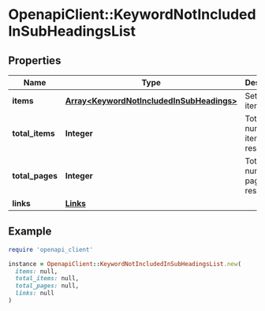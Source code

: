 # OpenapiClient::KeywordNotIncludedInSubHeadingsList

## Properties

| Name | Type | Description | Notes |
| ---- | ---- | ----------- | ----- |
| **items** | [**Array&lt;KeywordNotIncludedInSubHeadings&gt;**](KeywordNotIncludedInSubHeadings.md) | Set of items. |  |
| **total_items** | **Integer** | Total number of items in result set. |  |
| **total_pages** | **Integer** | Total number of pages in result set. |  |
| **links** | [**Links**](Links.md) |  | [optional] |

## Example

```ruby
require 'openapi_client'

instance = OpenapiClient::KeywordNotIncludedInSubHeadingsList.new(
  items: null,
  total_items: null,
  total_pages: null,
  links: null
)
```

